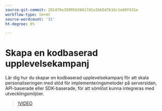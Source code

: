 ```yaml
---
source-git-commit: 201470e35095b38617d1a1bb5d7b16c1e60f431e
workflow-type: tm+mt
source-wordcount: '31'
ht-degree: 0%

---
```

# Skapa en kodbaserad upplevelsekampanj

Lär dig hur du skapar en kodbaserad upplevelsekampanj för att skala personaliseringen med stöd för implementeringsmetoder på serversidan, API-baserade eller SDK-baserade, för att sömlöst kunna integreras med utvecklingsmiljöer.

>[!VIDEO](https://video.tv.adobe.com/v/3449457/?learn=on&captions=swe)
